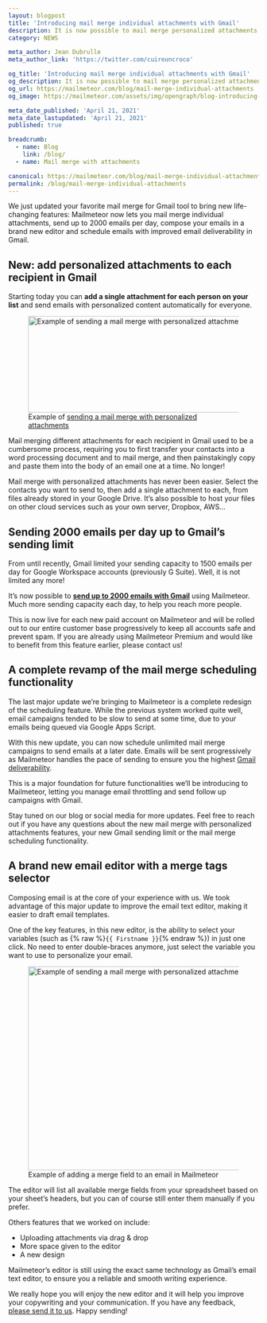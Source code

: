 ```yaml
---
layout: blogpost
title: 'Introducing mail merge individual attachments with Gmail'
description: It is now possible to mail merge personalized attachments with Gmail, send up to 2000 emails per day under the Gmail limit and schedule your mail merge faster.
category: NEWS

meta_author: Jean Dubrulle
meta_author_link: 'https://twitter.com/cuireuncroco'

og_title: 'Introducing mail merge individual attachments with Gmail'
og_description: It is now possible to mail merge personalized attachments with Gmail, send up to 2000 emails per day under the Gmail limit and schedule your mail merge faster.
og_url: https://mailmeteor.com/blog/mail-merge-individual-attachments
og_image: https://mailmeteor.com/assets/img/opengraph/blog-introducing-mail-merge-with-attachements.jpg

meta_date_published: 'April 21, 2021'
meta_date_lastupdated: 'April 21, 2021'
published: true

breadcrumb:
  - name: Blog
    link: /blog/
  - name: Mail merge with attachments

canonical: https://mailmeteor.com/blog/mail-merge-individual-attachments
permalink: /blog/mail-merge-individual-attachments
---
```


We just updated your favorite mail merge for Gmail tool to bring new life-changing features: Mailmeteor now lets you mail merge individual attachments, send up to 2000 emails per day, compose your emails in a brand new editor and schedule emails with improved email deliverability in Gmail.

## New: add personalized attachments to each recipient in Gmail

Starting today you can **add a single attachment for each person on your list** and send emails with personalized content automatically for everyone.

<figure>
  <img src="/assets/img/blog/mail-merge-individual-attachments/tutorial-spreadsheet-multiple-attachments.png" alt="Example of sending a mail merge with personalized attachments" width="600" height="194"/>
  <figcaption>Example of  <a href="/blog/gmail-deliverability">sending a mail merge with personalized attachments</a></figcaption>
</figure>

Mail merging different attachments for each recipient in Gmail used to be a cumbersome process, requiring you to first transfer your contacts into a word processing document and to mail merge, and then painstakingly copy and paste them into the body of an email one at a time. No longer!

Mail merge with personalized attachments has never been easier. Select the contacts you want to send to, then add a single attachment to each, from files already stored in your Google Drive. It’s also possible to host your files on other cloud services such as your own server, Dropbox, AWS…

## Sending 2000 emails per day up to Gmail’s sending limit

From until recently, Gmail limited your sending capacity to 1500 emails per day for Google Workspace accounts (previously G Suite). Well, it is not limited any more!

It’s now possible to **[send up to 2000 emails with Gmail](https://mailmeteor.com/pricing)** using Mailmeteor. Much more sending capacity each day, to help you reach more people.

This is now live for each new paid account on Mailmeteor and will be rolled out to our entire customer base progressively to keep all accounts safe and prevent spam. If you are already using Mailmeteor Premium and would like to benefit from this feature earlier, please contact us!

## A complete revamp of the mail merge scheduling functionality

The last major update we’re bringing to Mailmeteor is a complete redesign of the scheduling feature. While the previous system worked quite well, email campaigns tended to be slow to send at some time, due to your emails being queued via Google Apps Script.

With this new update, you can now schedule unlimited mail merge campaigns to send emails at a later date. Emails will be sent progressively as Mailmeteor handles the pace of sending to ensure you the highest [Gmail deliverability](https://mailmeteor.com/blog/gmail-deliverability).

This is a major foundation for future functionalities we’ll be introducing to Mailmeteor, letting you manage email throttling and send follow up campaigns with Gmail.

Stay tuned on our blog or social media for more updates. Feel free to reach out if you have any questions about the new mail merge with personalized attachments features, your new Gmail sending limit or the mail merge scheduling functionality.

## A brand new email editor with a merge tags selector

Composing email is at the core of your experience with us. We took advantage of this major update to improve the email text editor, making it easier to draft email templates.

One of the key features, in this new editor, is the ability to select your variables (such as {% raw %}<code>{{ Firstname }}</code>{% endraw %}) in just one click. No need to enter double-braces anymore, just select the variable you want to use to personalize your email.

<figure>
  <img src="/assets/img/blog/mail-merge-individual-attachments/mailmeteor-new-editor-with-merge-fields.png" alt="Example of sending a mail merge with personalized attachments" width="600" height="410"/>
  <figcaption>Example of adding a merge field to an email in Mailmeteor</figcaption>
</figure>

The editor will list all available merge fields from your spreadsheet based on your sheet’s headers, but you can of course still enter them manually if you prefer.

Others features that we worked on include:

- Uploading attachments via drag & drop
- More space given to the editor
- A new design

Mailmeteor’s editor is still using the exact same technology as Gmail’s email text editor, to ensure you a reliable and smooth writing experience.

We really hope you will enjoy the new editor and it will help you improve your copywriting and your communication. If you have any feedback, [please send it to us](https://forms.gle/JcDxU5RTDUEdhwHD6). Happy sending!
